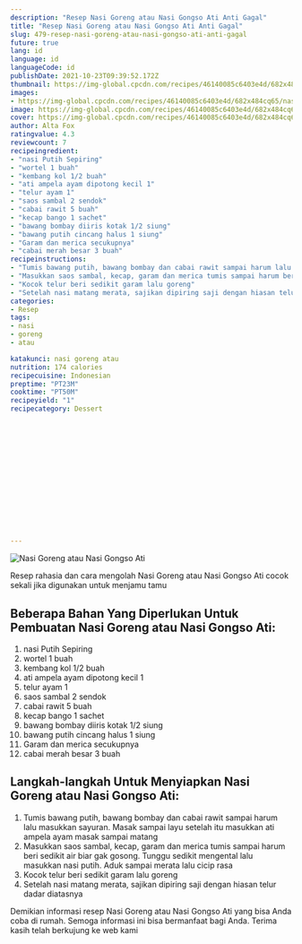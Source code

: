 ```yaml
---
description: "Resep Nasi Goreng atau Nasi Gongso Ati Anti Gagal"
title: "Resep Nasi Goreng atau Nasi Gongso Ati Anti Gagal"
slug: 479-resep-nasi-goreng-atau-nasi-gongso-ati-anti-gagal
future: true
lang: id
language: id
languageCode: id
publishDate: 2021-10-23T09:39:52.172Z 
thumbnail: https://img-global.cpcdn.com/recipes/46140085c6403e4d/682x484cq65/nasi-goreng-atau-nasi-gongso-ati-foto-resep-utama.webp
images:
- https://img-global.cpcdn.com/recipes/46140085c6403e4d/682x484cq65/nasi-goreng-atau-nasi-gongso-ati-foto-resep-utama.webp
image: https://img-global.cpcdn.com/recipes/46140085c6403e4d/682x484cq65/nasi-goreng-atau-nasi-gongso-ati-foto-resep-utama.webp
cover: https://img-global.cpcdn.com/recipes/46140085c6403e4d/682x484cq65/nasi-goreng-atau-nasi-gongso-ati-foto-resep-utama.webp
author: Alta Fox
ratingvalue: 4.3
reviewcount: 7
recipeingredient:
- "nasi Putih Sepiring"
- "wortel 1 buah"
- "kembang kol 1/2 buah"
- "ati ampela ayam dipotong kecil 1"
- "telur ayam 1"
- "saos sambal 2 sendok"
- "cabai rawit 5 buah"
- "kecap bango 1 sachet"
- "bawang bombay diiris kotak 1/2 siung"
- "bawang putih cincang halus 1 siung"
- "Garam dan merica secukupnya"
- "cabai merah besar 3 buah"
recipeinstructions:
- "Tumis bawang putih, bawang bombay dan cabai rawit sampai harum lalu masukkan sayuran. Masak sampai layu setelah itu masukkan ati ampela ayam masak sampai matang"
- "Masukkan saos sambal, kecap, garam dan merica tumis sampai harum beri sedikit air biar gak gosong. Tunggu sedikit mengental lalu masukkan nasi putih. Aduk sampai merata lalu cicip rasa"
- "Kocok telur beri sedikit garam lalu goreng"
- "Setelah nasi matang merata, sajikan dipiring saji dengan hiasan telur dadar diatasnya"
categories:
- Resep
tags:
- nasi
- goreng
- atau

katakunci: nasi goreng atau 
nutrition: 174 calories
recipecuisine: Indonesian
preptime: "PT23M"
cooktime: "PT50M"
recipeyield: "1"
recipecategory: Dessert


     
    
    
    
    
    
    
    
    
    
    
      
    
---
```



![Nasi Goreng atau Nasi Gongso Ati](https://img-global.cpcdn.com/recipes/46140085c6403e4d/682x484cq65/nasi-goreng-atau-nasi-gongso-ati-foto-resep-utama.webp)

Resep rahasia dan cara mengolah  Nasi Goreng atau Nasi Gongso Ati cocok sekali jika digunakan untuk menjamu tamu

<!--inarticleads1-->

## Beberapa Bahan Yang Diperlukan Untuk Pembuatan Nasi Goreng atau Nasi Gongso Ati:

1. nasi Putih Sepiring
1. wortel 1 buah
1. kembang kol 1/2 buah
1. ati ampela ayam dipotong kecil 1
1. telur ayam 1
1. saos sambal 2 sendok
1. cabai rawit 5 buah
1. kecap bango 1 sachet
1. bawang bombay diiris kotak 1/2 siung
1. bawang putih cincang halus 1 siung
1. Garam dan merica secukupnya
1. cabai merah besar 3 buah



<!--inarticleads2-->

## Langkah-langkah Untuk Menyiapkan Nasi Goreng atau Nasi Gongso Ati:

1. Tumis bawang putih, bawang bombay dan cabai rawit sampai harum lalu masukkan sayuran. Masak sampai layu setelah itu masukkan ati ampela ayam masak sampai matang
1. Masukkan saos sambal, kecap, garam dan merica tumis sampai harum beri sedikit air biar gak gosong. Tunggu sedikit mengental lalu masukkan nasi putih. Aduk sampai merata lalu cicip rasa
1. Kocok telur beri sedikit garam lalu goreng
1. Setelah nasi matang merata, sajikan dipiring saji dengan hiasan telur dadar diatasnya




Demikian informasi  resep Nasi Goreng atau Nasi Gongso Ati   yang bisa Anda coba di rumah. Semoga informasi ini bisa bermanfaat bagi Anda. Terima kasih telah berkujung ke web kami
